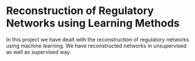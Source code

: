 # Reconstruction of Regulatory Networks using Learning Methods

In this project we have dealt with the reconstruction of regulatory networks using machine learning. 
We have reconstructed networks in unsupervised as well as supervised way. 